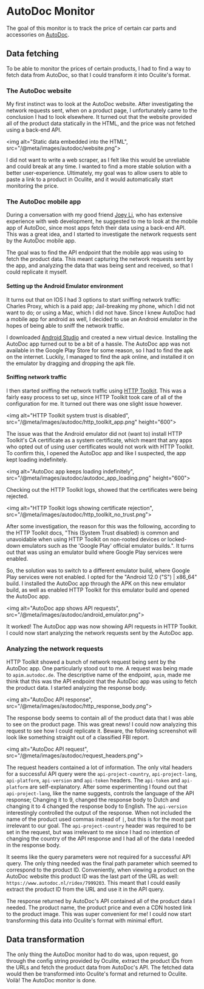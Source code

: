 # AutoDoc Monitor

The goal of this monitor is to track the price of certain car parts and accessories on [AutoDoc](https://www.autodoc.nl/).

## Data fetching

To be able to monitor the prices of certain products, I had to find a way to fetch data from AutoDoc, so that I could transform it into Oculite's format.

### The AutoDoc website

My first instinct was to look at the AutoDoc website. After investigating the network requests sent, when on a product page, I unfortunately came to the conclusion I had to look elsewhere. It turned out that the website provided all of the product data statically in the HTML, and the price was not fetched using a back-end API.

<img alt="Static data embedded into the HTML", src="/@meta/images/autodoc/website.png">

I did not want to write a web scraper, as I felt like this would be unreliable and could break at any time. I wanted to find a more stable solution with a better user-experience. Ultimately, my goal was to allow users to able to paste a link to a product in Oculite, and it would automatically start monitoring the price.

### The AutoDoc mobile app

During a conversation with my good friend [Joey Li](https://github.com/einstein8612), who has extensive experience with web development, he suggested to me to look at the mobile app of AutoDoc, since most apps fetch their data using a back-end API. This was a great idea, and I started to investigate the network requests sent by the AutoDoc mobile app.

The goal was to find the API endpoint that the mobile app was using to fetch the product data. This meant capturing the network requests sent by the app, and analyzing the data that was being sent and received, so that I could replicate it myself.

#### Setting up the Android Emulator environment

It turns out that on IOS I had 3 options to start sniffing network traffic: Charles Proxy, which is a paid app; Jail-breaking my phone, which I did not want to do; or using a Mac, which I did not have. Since I knew AutoDoc had a mobile app for android as well, I decided to use an Android emulator in the hopes of being able to sniff the network traffic.

I downloaded [Android Studio](https://developer.android.com/studio) and created a new virtual device. Installing the AutoDoc app turned out to be a bit of a hassle. The AutoDoc app was not available in the Google Play Store for some reason, so I had to find the apk on the internet. Luckily, I managed to find the apk online, and installed it on the emulator by dragging and dropping the apk file.

#### Sniffing network traffic

I then started sniffing the network traffic using [HTTP Toolkit](https://httptoolkit.com/). This was a fairly easy process to set up, since HTTP Toolkit took care of all of the configuration for me. It turned out there was one slight issue however.

<img alt="HTTP Toolkit system trust is disabled", src="/@meta/images/autodoc/http_toolkit_app.png" height="600">

The issue was that the Android emulator did not (want to) install HTTP Toolkit's CA certificate as a system certificate, which meant that any apps who opted out of using user certificates would not work with HTTP Toolkit. To confirm this, I opened the AutoDoc app and like I suspected, the app kept loading indefinitely.

<img alt="AutoDoc app keeps loading indefinitely", src="/@meta/images/autodoc/autodoc_app_loading.png" height="600">

Checking out the HTTP Toolkit logs, showed that the certificates were being rejected.

<img alt="HTTP Toolkit logs showing certificate rejection", src="/@meta/images/autodoc/http_toolkit_no_trust.png">

After some investigation, the reason for this was the following, according to the HTTP Toolkit docs, "This (System Trust disabled) is common and unavoidable when using HTTP Toolkit on non-rooted devices or locked-down emulators such as the 'Google Play' official emulator builds.". It turns out that was using an emulator build where Google Play services were enabled.

So, the solution was to switch to a different emulator build, where Google Play services were not enabled. I opted for the "Android 12.0 ("S") | x86_64" build. I installed the AutoDoc app through the APK on this new emulator build, as well as enabled HTTP Toolkit for this emulator build and opened the AutoDoc app.

<img alt="AutoDoc app shows API requests", src="/@meta/images/autodoc/android_emulator.png">

It worked! The AutoDoc app was now showing API requests in HTTP Toolkit. I could now start analyzing the network requests sent by the AutoDoc app.

### Analyzing the network requests

HTTP Toolkit showed a bunch of network request being sent by the AutoDoc app. One particularly stood out to me. A request was being made to `apim.autodoc.de`. The descriptive name of the endpoint, `apim`, made me think that this was the API endpoint that the AutoDoc app was using to fetch the product data. I started analyzing the response body.

<img alt="AutoDoc API response", src="/@meta/images/autodoc/http_response_body.png">

The response body seems to contain all of the product data that I was able to see on the product page. This was great news! I could now analyzing this request to see how I could replicate it. Beware, the following screenshot will look like something straight out of a classified FBI report.

<img alt="AutoDoc API request", src="/@meta/images/autodoc/request_headers.png">

The request headers contained a lot of information. The only vital headers for a successful API query were the `api-project-country`, `api-project-lang`, `api-platform`, `api-version` and `api-token` headers. The `api-token` and `api-platform` are self-explanatory. After some experimenting I found out that `api-project-lang`, like the name suggests, controls the language of the API response; Changing it to 9, changed the response body to Dutch and changing it to 4 changed the response body to English. The `api-version` interestingly controlled the output of the response. When not included the name of the product used commas instead of `|`, but this is for the most part irrelevant to our goal. The `api-project-country` header was required to be set in the request, but was irrelevant to me since I had no intention of changing the country of the API response and I had all of the data I needed in the response body.

It seems like the query parameters were not required for a successful API query. The only thing needed was the final path parameter which seemed to correspond to the product ID. Conveniently, when viewing a product on the AutoDoc website this product ID was the last part of the URL as well: `https://www.autodoc.nl/ridex/7999203`. This meant that I could easily extract the product ID from the URL and use it in the API query.

The response returned by AutoDoc's API contained all of the product data I needed. The product name, the product price and even a CDN hosted link to the product image. This was super convenient for me! I could now start transforming this data into Oculite's format with minimal effort.

## Data transformation

The only thing the AutoDoc monitor had to do was, upon request, go through the config string provided by Oculite, extract the product IDs from the URLs and fetch the product data from AutoDoc's API. The fetched data would then be transformed into Oculite's format and returned to Oculite. Voilà! The AutoDoc monitor is done.
